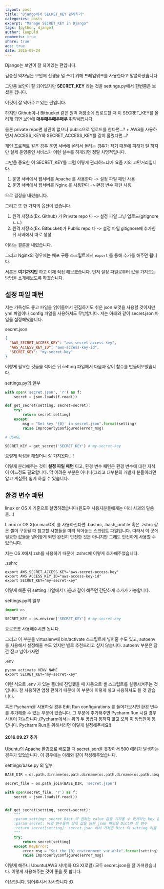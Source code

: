 ```yaml
---
layout: post
title: "Django에서 SECRET_KEY 관리하기"
categories: posts
excerpt: "Manage SECRET_KEY in Django"
tags: [python, django]
author: leop0ld
comments: true
share: true
ads: true
date: 2016-09-24
---
```


Django는 보안이 잘 되어있는 편입니다.

김승진 역자님은 보안에 신경을 덜 쓰기 위해 프레임워크를 사용한다고 말씀하셨습니다.

그만큼 보안이 잘 되어있지만 **SECRET_KEY** 라는 것을 settings.py에서 한번쯤은 보셨을 겁니다.

이것이 잘 막아주고 있는 편입니다.

하지만 Github이나 Bitbucket 같은 원격 저장소에 업로드할 때 이 SECRET_KEY를 올리게 되면 보안에 **매우매우매우매우** 취약해집니다.

물론 private repo면 상관이 없으나 public으로 업로드를 한다면...? + AWS를 사용하면서 ACCESS_KEY와 SECRET_ACCESS_KEY를 같이 올렸다면...?

개인 프로젝트 같은 경우 운영 서버에 올려서 돌리는 경우가 적기 때문에 피해가 덜 하지만 실제 운영중인 서비스가 이런 실수를 하게되면 정말 치명적입니다.

그만큼 중요한 이 SECRET_KEY를 그럼 어떻게 관리하느냐가 요즘 저의 고민거리입니다.

1. 운영 서버에서 웹서버를 Apache 를 사용한다 -> 설정 파일 패턴 사용
2. 운영 서버에서 웹서버를 Nginx  를 사용한다 -> 환경 변수 패턴 사용

으로 결정을 내렸습니다.

그리고 또 한 가지의 옵션이 있습니다.

1. 원격 저장소(Ex. Github)   가 Private repo 다 -> 설정 파일 그냥 업로드(gitignore ㄴㄴ)
2. 원격 저장소(Ex. Bitbucket)가 Public  repo 다 -> 설정 파일 gitignore에 추가한 뒤 서버에서 따로 생성

이라는 결론을 내렸습니다.

그리고 Nginx의 경우에는 배포 구동 스크립트에서 `export` 를 통해 추가를 해주면 됩니다.

서론은 **여기까지만** 하고 이제 직접 해보겠습니다.
먼저 설정 파일로부터 값을 가져오는 방법을 소개해보도록 하겠습니다.

## 설정 파일 패턴

저는 가독성도 좋고 파일을 읽어들여서 편집하기도 쉬운 json 포맷을 사용할 것이지만 yml 파일이나 config 파일을 사용하셔도 무방합니다.
저는 아래와 같이 secret.json 파일을 설정해봤습니다.

secret.json

```json
{
  "AWS_SECRET_ACCESS_KEY": "aws-secret-access-key",
  "AWS_ACCESS_KEY_ID": "aws-access-key-id",
  "SECRET_KEY": "my-secret-key"
}
```

이렇게 필요한 것들을 적어준 뒤 setting 파일에서 다음과 같이 함수를 만들어보았습니다.

settings.py의 일부

```python
with open('secret.json', 'r') as f:
    secret = json.loads(f.read())

def get_secret(setting, secret=secret):
    try:
        return secret[setting]
    except:
        msg = "Set key '{0}' in secret.json".format(setting)
        raise ImproperlyConfigured(error_msg)

# USAGE

SECRET_KEY = get_secret('SECRET_KEY') # my-secret-key
```

요렇게 작성을 해줬더니 잘 가져왔다...!

이렇게 분리해주는 것이 **설정 파일 패턴** 이고, 환경 변수 패턴은 환경 변수에 대한 지식이 어느정도 필요합니다.
막 어려운 부분은 아니니(그리고 대부분의 개발자 분들이라면 알고 계실듯) 쉽게 하실 수 있습니다.

## 환경 변수 패턴

linux or OS X 기준으로 설명하겠습니다(윈도우 사용자분들에게는 미리 사과의 말씀을...)

Linux or OS X(or macOS) 를 사용하신다면 .bashrc, .bash_profile 혹은 .zshrc 같은 셸이 구동될 때 참고할 사항들을 미리 적어놓는 스크립트 파일입니다.
따라서 이 곳에 필요한 값들을 넣어놓게 되면 완전히 안전한 것은 아니지만 그래도 안전하게 사용할 수 있습니다.

저는 OS X에서 zsh를 사용하기 때문에 .zshrc에 이렇게 추가해주었습니다.

.zshrc

```shell
export AWS_SECRET_ACCESS_KEY="aws-secret-access-key"
export AWS_ACCESS_KEY_ID="aws-access-key-id"
export SECRET_KEY="my-secret-key"
```

이렇게 해준 뒤 setting 파일에서 다음과 같이 해주면 간단하게 추가가 가능합니다.

settings.py의 일부

```python
import os

SECRET_KEY = os.environ['SECRET_KEY'] # my-secret-key
```

요로코롬 사용해주시면 됩니다.

그리고 이 부분을 virtualenv에 bin/activate 스크립트에 넣어줄 수도 있고, autoenv를 사용해서 설정해줄 수도 있지만 별로 추천드리고 싶지 않습니다.
autoenv 부분은 잠깐 짚고 넘어가자면

.env

```shell
pyenv activate VENV_NAME
export SECRET_KEY="my-secret-key"
```

이런 식으로 .env 가 있는 폴더에 진입했을 때 자동으로 셸 스크립트를 실행시켜주는 것입니다.
잘 사용하면 엄청 편하기 때문에 이 부분에 이렇게 넣고 사용하셔도 될 것 같습니다.

혹은 Pycharm을 사용하실 경우 Edit Run configurations 를 들어가보시면 환경 변수를 추가해줄 수 있는 부분이 있습니다.
그 부분에 추가해주면 Pycharm Run 시킬 경우 사용이 가능합니다.(Pycharm에서는 위의 두 방법다 통하지 않고 오직 이 방법만이 통합니다. Pycharm Run을 위해서라면 이렇게 설정해주세요!)


#### 2016.09.27 추가

Ubuntu의 Apache 환경으로 배포할 때 secret.json을 못찾아서 500 에러가 발생하는 경우가 있었습니다.
이 경우에는 아래와 같이 작성해주었습니다.

settings/base.py 의 일부

```python
BASE_DIR = os.path.dirname(os.path.dirname(os.path.dirname(os.path.abspath(__file__))))

secret_file = os.path.join(BASE_DIR, 'secret.json')

with open(secret_file, 'r') as f:
    secret = json.loads(f.read())


def get_secret(setting, secret=secret):
    """
    :param setting: secret Dict 의 원하는 value 값을 가져올 수 있게하는 key 값
    :param secret: 비밀 변수들의 실제 값을 담은 json 파일을 Dict화 한 변수
    :return secret[setting]: secret.json 에서 가져온 Dict 의 setting 키를 가진 값을 리턴해줍니다.
    """
    try:
        return secret[setting]
    except KeyError:
        error_msg = "Set the {0} environment variable".format(setting)
        raise ImproperlyConfigured(error_msg)
```

이렇게 해주니 Ubuntu(AWS 서버)와 OS X(로컬) 모두 secret.json을 잘 가져왔습니다.
이렇게 사용해주는 것이 좋을 듯 합니다.

이상입니다.
읽어주셔서 감사합니다 :D

